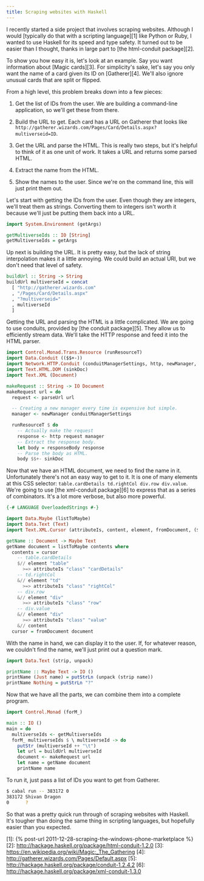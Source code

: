 ```yaml
---
title: Scraping websites with Haskell
---
```


I recently started a side project that involves scraping websites. Although I
would [typically do that with a scripting language][1] like Python or Ruby, I
wanted to use Haskell for its speed and type safety. It turned out to be easier
than I thought, thanks in large part to [the html-conduit package][2].

To show you how easy it is, let's look at an example. Say you want information
about [Magic cards][3]. For simplicity's sake, let's say you only want the name
of a card given its ID on [Gatherer][4]. We'll also ignore unusual cards that
are split or flipped.

From a high level, this problem breaks down into a few pieces:

1.  Get the list of IDs from the user. We are building a command-line
    application, so we'll get these from there.

2.  Build the URL to get. Each card has a URL on Gatherer that looks like
    `http://gatherer.wizards.com/Pages/Card/Details.aspx?multiverseid=ID`.

3.  Get the URL and parse the HTML. This is really two steps, but it's helpful
    to think of it as one unit of work. It takes a URL and returns some parsed
    HTML.

4.  Extract the name from the HTML.

5.  Show the names to the user. Since we're on the command line, this will just
    print them out.

Let's start with getting the IDs from the user. Even though they are integers,
we'll treat them as strings. Converting them to integers isn't worth it because
we'll just be putting them back into a URL.

``` hs
import System.Environment (getArgs)

getMultiverseIds :: IO [String]
getMultiverseIds = getArgs
```

Up next is building the URL. It is pretty easy, but the lack of string
interpolation makes it a little annoying. We could build an actual URI, but we
don't need that level of safety.

``` hs
buildUrl :: String -> String
buildUrl multiverseId = concat
  [ "http://gatherer.wizards.com"
  , "/Pages/Card/Details.aspx"
  , "?multiverseid="
  , multiverseId
  ]
```

Getting the URL and parsing the HTML is a little complicated. We are going to
use conduits, provided by [the conduit package][5]. They allow us to
efficiently stream data. We'll take the HTTP response and feed it into the HTML
parser.

``` hs
import Control.Monad.Trans.Resource (runResourceT)
import Data.Conduit (($$+-))
import Network.HTTP.Conduit (conduitManagerSettings, http, newManager, parseUrl, responseBody)
import Text.HTML.DOM (sinkDoc)
import Text.XML (Document)

makeRequest :: String -> IO Document
makeRequest url = do
  request <- parseUrl url

  -- Creating a new manager every time is expensive but simple.
  manager <- newManager conduitManagerSettings

  runResourceT $ do
    -- Actually make the request
    response <- http request manager
    -- Extract the response body.
    let body = responseBody response
    -- Parse the body as HTML.
    body $$+- sinkDoc
```

Now that we have an HTML document, we need to find the name in it.
Unfortunately there's not an easy way to get to it. It is one of many elements
at this CSS selector: `table.cardDetails td.rightCol div.row div.value`. We're
going to use [the xml-conduit package][6] to express that as a series of
combinators. It's a lot more verbose, but also more powerful.

``` hs
{-# LANGUAGE OverloadedStrings #-}

import Data.Maybe (listToMaybe)
import Data.Text (Text)
import Text.XML.Cursor (attributeIs, content, element, fromDocument, ($//), (>=>), (&//))

getName :: Document -> Maybe Text
getName document = listToMaybe contents where
  contents = cursor
    -- table.cardDetails
    $// element "table"
      >=> attributeIs "class" "cardDetails"
    -- td.rightCol
    &// element "td"
      >=> attributeIs "class" "rightCol"
    -- div.row
    &// element "div"
      >=> attributeIs "class" "row"
    -- div.value
    &// element "div"
      >=> attributeIs "class" "value"
    &// content
  cursor = fromDocument document
```

With the name in hand, we can display it to the user. If, for whatever reason,
we couldn't find the name, we'll just print out a question mark.

``` hs
import Data.Text (strip, unpack)

printName :: Maybe Text -> IO ()
printName (Just name) = putStrLn (unpack (strip name))
printName Nothing = putStrLn "?"
```

Now that we have all the parts, we can combine them into a complete program.

``` hs
import Control.Monad (forM_)

main :: IO ()
main = do
  multiverseIds <- getMultiverseIds
  forM_ multiverseIds $ \ multiverseId -> do
    putStr (multiverseId ++ "\t")
    let url = buildUrl multiverseId
    document <- makeRequest url
    let name = getName document
    printName name
```

To run it, just pass a list of IDs you want to get from Gatherer.

``` sh
$ cabal run -- 383172 0
383172 Shivan Dragon
0      ?
```

So that was a pretty quick run through of scraping websites with Haskell. It's
tougher than doing the same thing in scripting languages, but hopefully easier
than you expected.

[1]: {% post-url 2011-12-28-scraping-the-windows-phone-marketplace %}
[2]: http://hackage.haskell.org/package/html-conduit-1.2.0
[3]: https://en.wikipedia.org/wiki/Magic:_The_Gathering
[4]: http://gatherer.wizards.com/Pages/Default.aspx
[5]: http://hackage.haskell.org/package/conduit-1.2.4.2
[6]: http://hackage.haskell.org/package/xml-conduit-1.3.0
